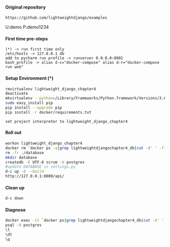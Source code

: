 #### Original repository
    https://github.com/lightweightdjango/examples

U:demo
P:demo1234

#### First time pre-steps
```text
(*) -> run first time only
/etc/hosts -> 127.0.0.1	db
add to pycharm run profile -> runserver 0.0.0.0:8001
bash_profile -> alias d-c="docker-compose" alias d-r="docker-compose run web"
```

#### Setup Environment (*)
```bash
rmvirtualenv lightweight_django_chapter4
deactivate
mkvirtualenv --python=/Library/Frameworks/Python.framework/Versions/3.6/bin/python3 lightweight_django_chapter4
sudo easy_install pip
pip install --upgrade pip
pip install -r docker/requirements.txt
```

```text
set project interpreter to lightweight_django_chapter4
```


#### Roll out
```bash
workon lightweight_django_chapter4
docker rm `docker ps -a|grep lightweightdjangochapter4_db|cut -d' ' -f1` 
rm -fr ./database
mkdir database
createdb -E UTF-8 scrum -U postgres
#update DATABASE in settings.py
d-c up -d --build
http://127.0.0.1:8000/api/
```

#### Clean up
```bash
d-c down
```
#### Diagnose
```bash
docker exec -it `docker ps|grep lightweightdjangochapter4_db|cut -d' ' -f1` bash
psql -U postgres
\l
\dt
\q
```

